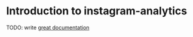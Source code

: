 # Introduction to instagram-analytics

TODO: write [great documentation](http://jacobian.org/writing/what-to-write/)
